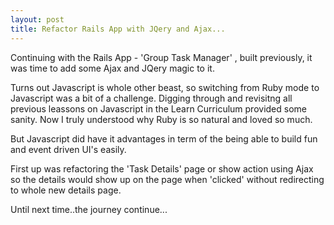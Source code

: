 ```yaml
---
layout: post
title: Refactor Rails App with JQery and Ajax...
---
```


Continuing with the Rails App - 'Group Task Manager' , built previously, it was time to add some Ajax and JQery magic to it. 

Turns out Javascript is whole other beast, so switching from Ruby mode to Javascript was a bit of a challenge.
Digging through and revisitng all previous leassons on Javascript in the Learn Curriculum provided some sanity. Now I truly understood why Ruby is so natural and loved so much.

But Javascript did have it advantages in term of the  being able to build fun and event driven UI's easily.

First up was refactoring the 'Task Details' page or show action using Ajax so the details would show up on the page when 'clicked' without redirecting to whole new details page. 



Until next time..the journey continue...
